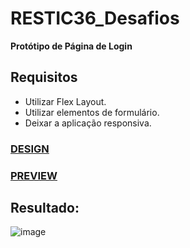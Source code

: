 # RESTIC36_Desafios
**Protótipo de Página de Login**

## Requisitos
* Utilizar Flex Layout.
* Utilizar elementos de formulário.
* Deixar a aplicação responsiva.
### [DESIGN](https://www.figma.com/design/dOUuNSCzhc5qYlXF21HIgl/Atividade-Unidade-1---ResTIC36?node-id=0-1&m=dev)
### [PREVIEW](https://gabriel-gald1n0.github.io/Restic36-Fullstack/)
## Resultado: 
![image](https://github.com/user-attachments/assets/e01119a7-531a-40f8-975b-55e98d228742)
